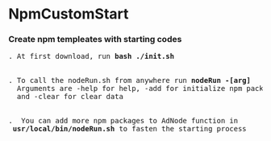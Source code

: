 # NpmCustomStart
<h3>Create npm templeates with starting codes</h3>
<pre>
. At first download, run <b>bash ./init.sh</b>
<br>
. To call the nodeRun.sh from anywhere run <b>nodeRun -[arg]</b>
  Arguments are -help for help, -add for initialize npm packages, -start for starting server with nodeman 
  and -clear for clear data
<br>
.  You can add more npm packages to AdNode function in <br> <b>usr/local/bin/nodeRun.sh</b> to fasten the starting process
</pre>
